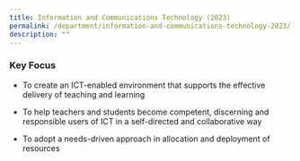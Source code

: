 ```yaml
---
title: Information and Communications Technology (2023)
permalink: /department/information-and-communications-technology-2023/
description: ""
---
```

### Key Focus

*   To create an ICT-enabled environment that supports the effective delivery of teaching and learning  
    
*   To help teachers and students become competent, discerning and responsible users of ICT in a self-directed and collaborative way  
    
*   To adopt a needs-driven approach in allocation and deployment of resources